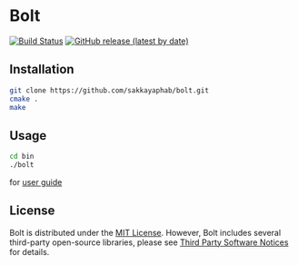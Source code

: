 # Bolt
[![Build Status](https://travis-ci.org/sakkayaphab/bolt.svg?branch=master)](https://travis-ci.org/sakkayaphab/bolt)
[![GitHub release (latest by date)](https://img.shields.io/github/v/release/sakkayaphab/bolt)](https://github.com/sakkayaphab/bolt/releases)


## Installation
```sh
git clone https://github.com/sakkayaphab/bolt.git
cmake .
make
```


## Usage
```sh
cd bin
./bolt
```
for [user guide][UserGuide]


[UserGuide]:docs/README.md

## License
Bolt is distributed under the [MIT License][MITLicense]. However, Bolt includes several third-party open-source libraries, please see [Third Party Software Notices][LICENSETHIRDPARTY] for details.


[MITLicense]:LICENSE
[LICENSETHIRDPARTY]:THIRD-PARTY-LICENSE